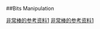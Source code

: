 ##Bits Manipulation

[非常棒的参考资料1](http://www.catonmat.net/blog/low-level-bit-hacks-you-absolutely-must-know/)
[非常棒的参考资料1](http://graphics.stanford.edu/%7Eseander/bithacks.html)
